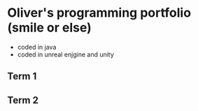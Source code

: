 # Oliver's programming portfolio (smile or else)
* coded in java
* coded in unreal enjgine and unity

## Term 1

## Term 2 
